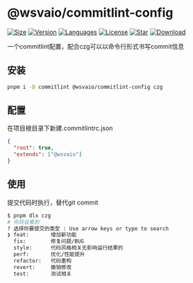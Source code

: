 # @wsvaio/commitlint-config

[![Size](https://img.shields.io/bundlephobia/minzip/@wsvaio/commitlint-config/latest)](https://www.npmjs.com/package/@wsvaio/commitlint-config) [![Version](https://img.shields.io/npm/v/@wsvaio/commitlint-config)](https://www.npmjs.com/package/@wsvaio/commitlint-config) [![Languages](https://img.shields.io/github/languages/top/wsvaio/mylint-config)](https://www.npmjs.com/package/@wsvaio/commitlint-config) [![License](https://img.shields.io/npm/l/@wsvaio/commitlint-config)](https://www.npmjs.com/package/@wsvaio/commitlint-config) [![Star](https://img.shields.io/github/stars/wsvaio/mylint-config)](https://github.com/wsvaio/mylint-config) [![Download](https://img.shields.io/npm/dm/@wsvaio/commitlint-config)](https://www.npmjs.com/package/@wsvaio/commitlint-config)

一个commitlint配置，配合czg可以以命令行形式书写commit信息

## 安装

```bash
pnpm i -D commitlint @wsvaio/commitlint-config czg
```

## 配置

在项目根目录下新建.commitlintrc.json

```json
{
  "root": true,
  "extends": ["@wsvaio"]
}
```

## 使用

提交代码时执行，替代git commit

```bash
$ pnpm dlx czg
# 你将会看到
? 选择你要提交的类型 : Use arrow keys or type to search
❯ feat:       增加新功能
  fix:        修复问题/BUG
  style:      代码风格相关无影响运行结果的
  perf:       优化/性能提升
  refactor:   代码重构
  revert:     撤销修改
  test:       测试相关
```
